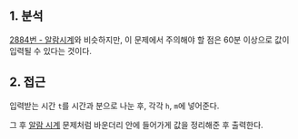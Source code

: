 ## 1. 분석

[2884번 - 알람시계](https://boj.kr/2884)와 비슷하지만, 이 문제에서 주의해야 할 점은 60분 이상으로 값이 입력될 수 있다는 것이다.

## 2. 접근

입력받는 시간 `t`를 시간과 분으로 나눈 후, 각각 `h`, `m`에 넣어준다.

그 후 [알람 시계](https://boj.kr/2884) 문제처럼 바운더리 안에 들어가게 값을 정리해준 후 출력한다.